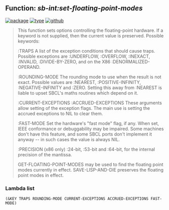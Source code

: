 ## Function: ***sb-int:set-floating-point-modes***
[![package](https://img.shields.io/badge/Package-SB--INT-5f9ea0.svg?style=social&colorA=999999)](../) [![type](https://img.shields.io/badge/Type-Function-5f9ea0.svg?style=social&colorA=999999)](../#function) [![github](https://img.shields.io/badge/GitHub-View_the_source-5f9ea0.svg?style=social&colorA=999999&logo=github)](https://github.com/sbcl/sbcl/blob/master/src/code/float-trap.lisp/) 

> This function sets options controlling the floating-point
> hardware. If a keyword is not supplied, then the current value is
> preserved. Possible keywords:
> 
> :TRAPS
> A list of the exception conditions that should cause traps.
> Possible exceptions are :UNDERFLOW, :OVERFLOW, :INEXACT, :INVALID,
> :DIVIDE-BY-ZERO, and on the X86 :DENORMALIZED-OPERAND.
> 
> :ROUNDING-MODE
> The rounding mode to use when the result is not exact. Possible
> values are :NEAREST, :POSITIVE-INFINITY, :NEGATIVE-INFINITY and
> :ZERO.  Setting this away from :NEAREST is liable to upset SBCL's
> maths routines which depend on it.
> 
> :CURRENT-EXCEPTIONS
> :ACCRUED-EXCEPTIONS
> These arguments allow setting of the exception flags. The main
> use is setting the accrued exceptions to NIL to clear them.
> 
> :FAST-MODE
> Set the hardware's "fast mode" flag, if any. When set, IEEE
> conformance or debuggability may be impaired. Some machines don't
> have this feature, and some SBCL ports don't implement it anyway
> -- in such cases the value is always NIL.
> 
> :PRECISION (x86 only)
> :24-bit, :53-bit and :64-bit, for the internal precision of the mantissa.
> 
> GET-FLOATING-POINT-MODES may be used to find the floating point modes
> currently in effect. SAVE-LISP-AND-DIE preserves the floating point modes
> in effect.

### Lambda list
```
(&KEY TRAPS ROUNDING-MODE CURRENT-EXCEPTIONS ACCRUED-EXCEPTIONS FAST-MODE)
```
